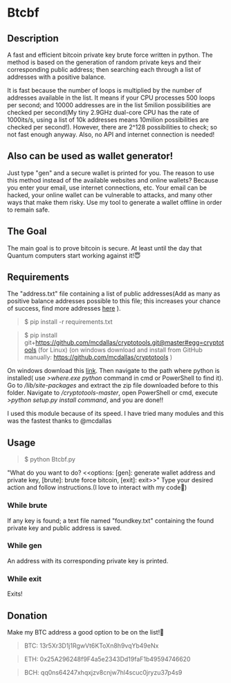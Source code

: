 # Btcbf

## **Description**

A fast and efficient bitcoin private key brute force written in python. The method is based on the generation of random private keys and their corresponding public address; then searching each through a list of addresses with a positive balance.

It is fast because the number of loops is multiplied by the number of addresses available in the list. It means if your CPU processes 500 loops per second; and 10000 addresses are in the list 5milion possibilities are checked per second(My tiny 2.9GHz dual-core CPU has the rate of 1000its/s, using a list of 10k addresses means 10milion possibilities are checked per second!). However, there are 2^128 possibilities to check; so not fast enough anyway. Also, no API and internet connection is needed!

## **Also can be used as wallet generator!**

Just type "gen" and a secure wallet is printed for you. The reason to use this method instead of the available websites and online wallets? Because you enter your email, use internet connections, etc. Your email can be hacked, your online wallet can be vulnerable to attacks, and many other ways that make them risky. Use my tool to generate a wallet offline in order to remain safe.   

## The Goal
The main goal is to prove bitcoin is secure. At least until the day that Quantum computers start working against it!:innocent:

## **Requirements**

  The "address.txt" file containing a list of public addresses(Add as many as positive balance addresses possible to this file; this increases your chance of success, find more addresses [here](https://bitinfocharts.com/top-100-richest-bitcoin-addresses.html) ).
  
>  $ pip install -r requirements.txt
  
>  $ pip install git+https://github.com/mcdallas/cryptotools.git@master#egg=cryptotools (for Linux) (on windows download and install from GitHub manually: https://github.com/mcdallas/cryptotools )

On windows download this [link](https://github.com/mcdallas/cryptotools/archive/refs/heads/master.zip). Then navigate to the path where python is installed( use _>where.exe python_ command in cmd or PowerShell to find it). Go to _/lib/site-packages_ and extract the zip file downloaded before to this folder. Navigate to _/cryptotools-master_, open PowerShell or cmd, execute _>python setup.py install command_, and you are done!!

I used this module because of its speed. I have tried many modules and this was the fastest thanks to @mcdallas

## **Usage**

>  $ python Btcbf.py
  
  "What do you want to do? <<options: [gen]: generate wallet address and private key, [brute]: brute force bitcoin, [exit]: exit>>" Type your desired action and follow instructions.(I love to interact with my code:slightly_smiling_face:)
  
### While brute
If any key is found; a text file named "foundkey.txt" containing the found private key and public address is saved.

### While gen
An address with its corresponding private key is printed.

### While exit
Exits!

## **Donation**

Make my BTC address a good option to be on the list!:cowboy_hat_face:


>BTC: 13r5Xr3D1j1RgwVt6KToXn8h9vqYb49eNx

>ETH: 0x25A296248f9F4a5e2343Dd19faF1b49594746620

>BCH: qq0ns64247xhqxjzv8cnjw7hl4scuc0jryzu37p4s9
